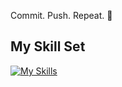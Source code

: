 Commit. Push. Repeat. 🔁

## My Skill Set
[![My Skills](https://skillicons.dev/icons?i=js,html,css,php)](https://skillicons.dev)

